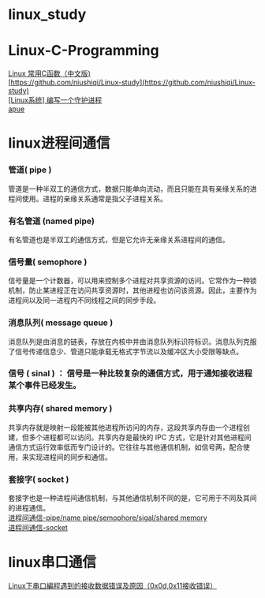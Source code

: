 # linux_study

# Linux-C-Programming
  
  [Linux 常用C函数（中文版)](http://net.pku.edu.cn/~yhf/linux_c/)  
  [https://github.com/niushiqi/Linux-study](https://github.com/niushiqi/Linux-study)  
  [[Linux系统] 编写一个守护进程](https://www.cnblogs.com/leokale-zz/p/12163493.html)  
  [apue](https://github.com/MeiK2333/apue)  

# linux进程间通信
### 管道( pipe )
管道是一种半双工的通信方式，数据只能单向流动，而且只能在具有亲缘关系的进程间使用。进程的亲缘关系通常是指父子进程关系。
### 有名管道 (named pipe) 
有名管道也是半双工的通信方式，但是它允许无亲缘关系进程间的通信。
### 信号量( semophore ) 
信号量是一个计数器，可以用来控制多个进程对共享资源的访问。它常作为一种锁机制，防止某进程正在访问共享资源时，其他进程也访问该资源。因此，主要作为进程间以及同一进程内不同线程之间的同步手段。
### 消息队列( message queue ) 
消息队列是由消息的链表，存放在内核中并由消息队列标识符标识。消息队列克服了信号传递信息少、管道只能承载无格式字节流以及缓冲区大小受限等缺点。
### 信号 ( sinal ) ： 信号是一种比较复杂的通信方式，用于通知接收进程某个事件已经发生。
### 共享内存( shared memory ) 
共享内存就是映射一段能被其他进程所访问的内存，这段共享内存由一个进程创建，但多个进程都可以访问。共享内存是最快的 IPC 方式，它是针对其他进程间通信方式运行效率低而专门设计的。它往往与其他通信机制，如信号两，配合使用，来实现进程间的同步和通信。
### 套接字( socket ) 
套接字也是一种进程间通信机制，与其他通信机制不同的是，它可用于不同及其间的进程通信。  
[进程间通信-pipe/name pipe/semophore/sigal/shared memory](https://www.cnblogs.com/zgq0/p/8780893.html)  
[进程间通信-socket](https://www.cnblogs.com/thinkinglife/p/4518353.html)  


# linux串口通信
[Linux下串口編程遇到的接收数据错误及原因（0x0d,0x11接收错误）](https://www.cnblogs.com/zgq0/p/8078505.html)  
